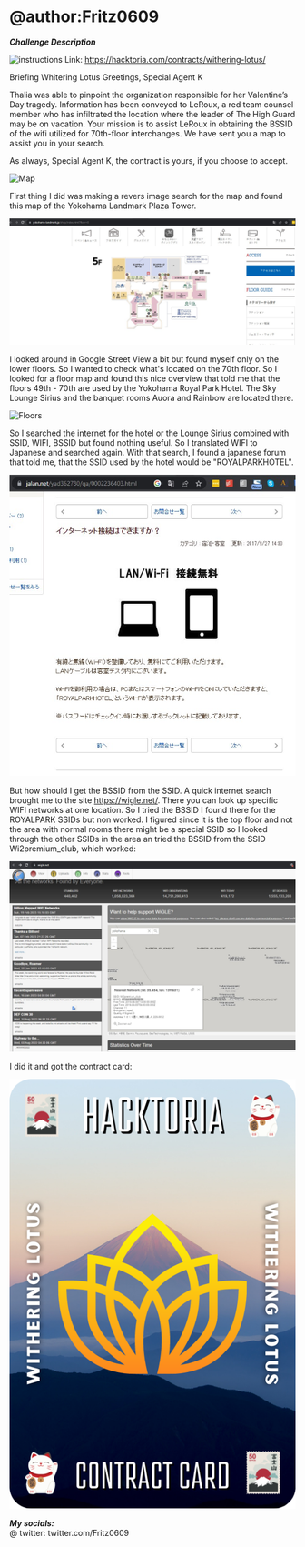 # @author:Fritz0609

_**Challenge Description**_

![instructions](https://hacktoria.com/wp-content/uploads/2023/05/withering-lotus-web.png)
Link: https://hacktoria.com/contracts/withering-lotus/

Briefing Whitering Lotus
Greetings, Special Agent K

Thalia was able to pinpoint the organization responsible for her Valentine’s Day tragedy. Information has been conveyed to LeRoux, a red team counsel member who has infiltrated the location where the leader of The High Guard may be on vacation. Your mission is to assist LeRoux in obtaining the BSSID of the wifi utilized for 70th-floor interchanges. We have sent you a map to assist you in your search.

As always, Special Agent K, the contract is yours, if you choose to accept.

![Map](https://hacktoria.com/wp-content/uploads/2023/05/Map-Withering-Lotus.jpg)

First thing I did was making a revers image search for the map and found this map of the Yokohama Landmark Plaza Tower. 

![LanmarkTower](https://github.com/Fritz0609/Hacktoria/blob/Withering-Lotus/Screenshot%202023-05-18%20011801.jpg)

I looked around in Google Street View a bit but found myself only on the lower floors. So I wanted to check what's located on the 70th floor. So I looked for a floor map and found this nice overview that told me that the floors 49th - 70th are used by the Yokohama Royal Park Hotel. The Sky Lounge Sirius and the banquet rooms Auora and Rainbow are located there. 

![Floors](https://www2.yrph.com/wp-content/uploads/2023/04/map-500x550.jpg)

So I searched the internet for the hotel or the Lounge Sirius combined with SSID, WIFI, BSSID but found nothing useful. So I translated WIFI to Japanese and searched again. With that search, I found a japanese forum that told me, that the SSID used by the hotel would be "ROYALPARKHOTEL".

![SSID](https://github.com/Fritz0609/Hacktoria/blob/Withering-Lotus/Screenshot%202023-05-18%20013107.jpg)

But how should I get the BSSID from the SSID. A quick internet search brought me to the site https://wigle.net/. There you can look up specific WIFI networks at one location. So I tried the BSSID I found there for the ROYALPARK SSIDs but non worked. I figured since it is the top floor and not the area with normal rooms there might be a special SSID so I looked through the other SSIDs in the area an tried the BSSID from the SSID Wi2premium_club, which worked:

![SSID2](https://github.com/Fritz0609/Hacktoria/blob/Withering-Lotus/Screenshot%202023-05-18%20013820.jpg?raw=true)

I did it and got the contract card:

![card](https://github.com/Fritz0609/Hacktoria/blob/Withering-Lotus/Contract%20Card%20-%20Withering%20Lotus.png?raw=true)



_**My socials:**_ <br>@ twitter: twitter.com/Fritz0609
